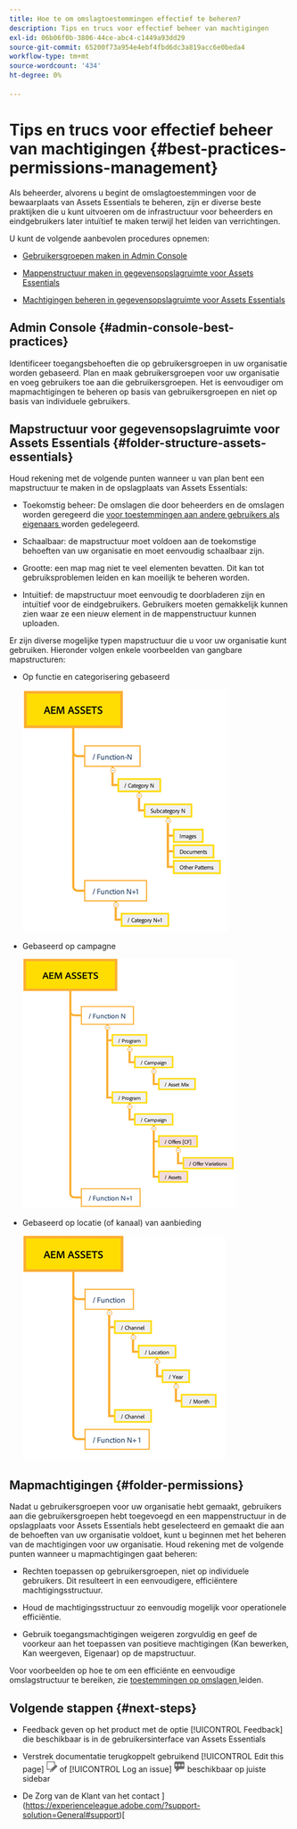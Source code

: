 ```yaml
---
title: Hoe te om omslagtoestemmingen effectief te beheren?
description: Tips en trucs voor effectief beheer van machtigingen
exl-id: 06b06f0b-3806-44ce-abc4-c1449a93dd29
source-git-commit: 65200f73a954e4ebf4fbd6dc3a819acc6e0beda4
workflow-type: tm+mt
source-wordcount: '434'
ht-degree: 0%

---
```


# Tips en trucs voor effectief beheer van machtigingen {#best-practices-permissions-management}

Als beheerder, alvorens u begint de omslagtoestemmingen voor de bewaarplaats van Assets Essentials te beheren, zijn er diverse beste praktijken die u kunt uitvoeren om de infrastructuur voor beheerders en eindgebruikers later intuïtief te maken terwijl het leiden van verrichtingen.

U kunt de volgende aanbevolen procedures opnemen:

* [Gebruikersgroepen maken in Admin Console](#admin-console-best-practices)

* [Mappenstructuur maken in gegevensopslagruimte voor Assets Essentials](#folder-structure-assets-essentials)

* [Machtigingen beheren in gegevensopslagruimte voor Assets Essentials](#folder-permissions)

## Admin Console {#admin-console-best-practices}

Identificeer toegangsbehoeften die op gebruikersgroepen in uw organisatie worden gebaseerd. Plan en maak gebruikersgroepen voor uw organisatie en voeg gebruikers toe aan die gebruikersgroepen. Het is eenvoudiger om mapmachtigingen te beheren op basis van gebruikersgroepen en niet op basis van individuele gebruikers.

## Mapstructuur voor gegevensopslagruimte voor Assets Essentials {#folder-structure-assets-essentials}

Houd rekening met de volgende punten wanneer u van plan bent een mapstructuur te maken in de opslagplaats van Assets Essentials:

* Toekomstig beheer: De omslagen die door beheerders en de omslagen worden geregeerd die [ voor toestemmingen aan andere gebruikers als eigenaars ](manage-permissions.md##manage-permissions-folders) worden gedelegeerd.

* Schaalbaar: de mapstructuur moet voldoen aan de toekomstige behoeften van uw organisatie en moet eenvoudig schaalbaar zijn.

* Grootte: een map mag niet te veel elementen bevatten. Dit kan tot gebruiksproblemen leiden en kan moeilijk te beheren worden.

* Intuïtief: de mapstructuur moet eenvoudig te doorbladeren zijn en intuïtief voor de eindgebruikers. Gebruikers moeten gemakkelijk kunnen zien waar ze een nieuw element in de mappenstructuur kunnen uploaden.

Er zijn diverse mogelijke typen mapstructuur die u voor uw organisatie kunt gebruiken. Hieronder volgen enkele voorbeelden van gangbare mapstructuren:

* Op functie en categorisering gebaseerd

  ![ Functie en Indeling ](assets/function-categorization.png)

* Gebaseerd op campagne

  ![ Gebaseerde Campagne ](assets/campaign-based.png)

* Gebaseerd op locatie (of kanaal) van aanbieding

  ![ Gebaseerde Plaats van de Aanbieding ](assets/offer-location.png)


## Mapmachtigingen {#folder-permissions}

Nadat u gebruikersgroepen voor uw organisatie hebt gemaakt, gebruikers aan die gebruikersgroepen hebt toegevoegd en een mappenstructuur in de opslagplaats voor Assets Essentials hebt geselecteerd en gemaakt die aan de behoeften van uw organisatie voldoet, kunt u beginnen met het beheren van de machtigingen voor uw organisatie. Houd rekening met de volgende punten wanneer u mapmachtigingen gaat beheren:

* Rechten toepassen op gebruikersgroepen, niet op individuele gebruikers. Dit resulteert in een eenvoudigere, efficiëntere machtigingsstructuur.

* Houd de machtigingsstructuur zo eenvoudig mogelijk voor operationele efficiëntie.

* Gebruik toegangsmachtigingen weigeren zorgvuldig en geef de voorkeur aan het toepassen van positieve machtigingen (Kan bewerken, Kan weergeven, Eigenaar) op de mapstructuur.

Voor voorbeelden op hoe te om een efficiënte en eenvoudige omslagstructuur te bereiken, zie [ toestemmingen op omslagen ](manage-permissions.md##manage-permissions-folders) leiden.

## Volgende stappen {#next-steps}

* Feedback geven op het product met de optie [!UICONTROL Feedback] die beschikbaar is in de gebruikersinterface van Assets Essentials

* Verstrek documentatie terugkoppelt gebruikend [!UICONTROL Edit this page] ![ uitgeeft de pagina ](assets/do-not-localize/edit-page.png) of [!UICONTROL Log an issue] ![ creeer een kwestie GitHub ](assets/do-not-localize/github-issue.png) beschikbaar op juiste sidebar

* De Zorg van de Klant van het contact ](https://experienceleague.adobe.com/?support-solution=General#support)[
